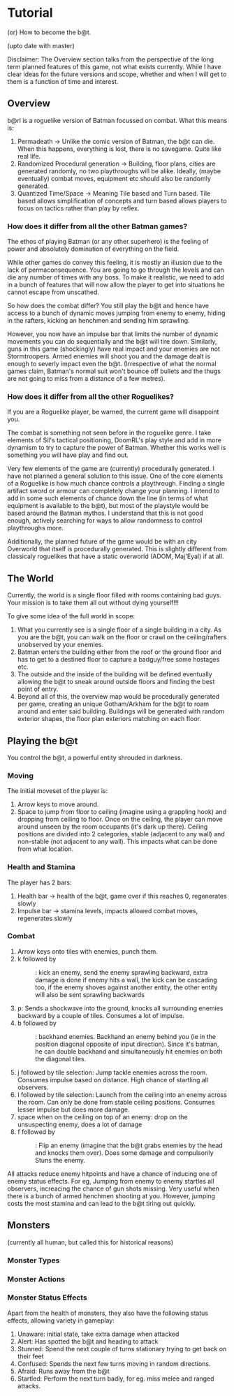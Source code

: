 # Tutorial
(or)
How to become the b@t.

(upto date with master)

Disclaimer: The Overview section talks from the perspective of the long term planned features of this game, not what exists currently. While I have clear ideas for the future versions and scope, whether and when I will get to them is a function of time and interest.

## Overview

b@rl is a roguelike version of Batman focussed on combat. What this means is:

1. Permadeath -> Unlike the comic version of Batman, the b@t can die. When this happens, everything is lost, there is no savegame. Quite like real life.
2. Randomized Procedural generation -> Building, floor plans, cities are generated randomly, no two playthroughs will be alike. Ideally, (maybe eventually) combat moves, equipment etc should also be randomly generated.
3. Quantized Time/Space -> Meaning Tile based and Turn based. Tile based allows simplification of concepts and turn based allows players to focus on tactics rather than play by reflex.

### How does it differ from all the other Batman games?

The ethos of playing Batman (or any other superhero) is the feeling of power and absolutely domination of everything on the field. 

While other games do convey this feeling, it is mostly an illusion due to the lack of permaconsequence. You are going to go through the levels and can die any number of times with any boss. To make it realistic, we need to add in a bunch of features that will now allow the player to get into situations he cannot escape from unscathed.

So how does the combat differ? You still play the b@t and hence have access to a bunch of dynamic moves jumping from enemy to enemy, hiding in the rafters, kicking an henchmen and sending him sprawling. 

However, you now have an impulse bar that limits the number of dynamic movements you can do sequentially and the b@t will tire down. Similarly, guns in this game (shockingly) have real impact and your enemies are not Stormtroopers. Armed enemies will shoot you and the damage dealt is enough to severly impact even the b@t. (Irrespective of what the normal games claim, Batman's normal suit won't bounce off bullets and the thugs are not going to miss from a distance of a few metres).

### How does it differ from all the other Roguelikes?

If you are a Roguelike player, be warned, the current game will disappoint you.

The combat is something not seen before in the roguelike genre. I take elements of Sil's tactical positioning, DoomRL's play style and add in more dynamism to try to capture the power of Batman. Whether this works well is something you will have play and find out.

Very few elements of the game are (currently) procedurally generated. I have not planned a general solution to this issue. One of the core elements of a Roguelike is how much chance controls a playthrough. Finding a single artifact sword or armour can completely change your planning. I intend to add in some such elements of chance down the line (in terms of what equipment is available to the b@t), but most of the playstyle would be based around the Batman mythos. I understand that this is not good enough, actively searching for ways to allow randomness to control playthroughs more.

Additionally, the planned future of the game would be with an city Overworld that itself is procedurally generated. This is slightly different from classicaly roguelikes that have a static overworld (ADOM, Maj'Eyal) if at all.

## The World

Currently, the world is a single floor filled with rooms containing bad guys. Your mission is to take them all out without dying yourself!!!

To give some idea of the full world in scope:

1. What you currently see is a single floor of a single building in a city. As you are the b@t, you can walk on the floor or crawl on the ceiling/rafters unobserved by your enemies.
2. Batman enters the building either from the roof or the ground floor and has to get to a destined floor to capture a badguy/free some hostages etc.
3. The outside and the inside of the building will be defined eventually allowing the b@t to sneak around outside floors and finding the best point of entry.
4. Beyond all of this, the overview map would be procedurally generated per game, creating an unique Gotham/Arkham for the b@t to roam around and enter said building. Buildings will be generated with random exterior shapes, the floor plan exteriors matching on each floor.

## Playing the b@t

You control the b@t, a powerful entity shrouded in darkness. 

### Moving

The initial moveset of the player is:

1. Arrow keys to move around.
2. Space to jump from floor to ceiling (imagine using a grappling hook) and dropping from ceiling to floor. Once on the ceiling, the player can move around unseen by the room occupants (it's dark up there). Ceiling positions are divided into 2 categories, stable (adjacent to any wall) and non-stable (not adjacent to any wall). This impacts what can be done from what location.

### Health and Stamina

The player has 2 bars:
1. Health bar -> health of the b@t, game over if this reaches 0, regenerates slowly
2. Impulse bar -> stamina levels, impacts allowed combat moves, regenerates slowly

### Combat

1. Arrow keys onto tiles with enemies, punch them.
2. k followed by <dir key>: kick an enemy, send the enemy sprawling backward, extra damage is done if enemy hits a wall, the kick can be cascading too, if the enemy shoves against another entity, the other entity will also be sent sprawling backwards
3. p: Sends a shockwave into the ground, knocks all surrounding enemies backward by a couple of tiles. Consumes a lot of impulse.
4. b followed by <dir key>: backhand enemies. Backhand an enemy behind you (ie in the position diagonal opposite of input direction). Since it's batman, he can double backhand and simultaneously hit enemies on both the diagonal tiles.
5. j followed by tile selection: Jump tackle enemies across the room. Consumes impulse based on distance. High chance of startling all observers.
6. l followed by tile selection: Launch from the ceiling into an enemy across the room. Can only be done from stable ceiling positions. Consumes lesser impulse but does more damage.
7. space when on the ceiling on top of an enemy: drop on the unsuspecting enemy, does a lot of damage
8. f followed by <dir key>: Flip an enemy (imagine that the b@t grabs enemies by the head and knocks them over). Does some damage and compulsorily Stuns the enemy.

All attacks reduce enemy hitpoints and have a chance of inducing one of enemy status effects. For eg, Jumping from enemy to enemy startles all observers, increacing the chance of gun shots missing. Very useful when there is a bunch of armed henchmen shooting at you. However, jumping costs the most stamina and can lead to the b@t tiring out quickly.

## Monsters

(currently all human, but called this for historical reasons)

### Monster Types

### Monster Actions

### Monster Status Effects

Apart from the health of monsters, they also have the following status effects, allowing variety in gameplay:

1. Unaware: initial state, take extra damage when attacked
2. Alert: Has spotted the b@t and heading to attack
3. Stunned: Spend the next couple of turns stationary trying to get back on their feet
4. Confused: Spends the next few turns moving in random directions.
5. Afraid: Runs away from the b@t
6. Startled: Perform the next turn badly, for eg. miss melee and ranged attacks.
